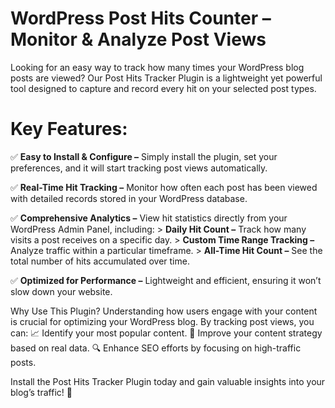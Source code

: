# WordPress Post Hits Counter – Monitor & Analyze Post Views
Looking for an easy way to track how many times your WordPress blog posts are viewed? Our Post Hits Tracker Plugin is a lightweight yet powerful tool designed to capture and record every hit on your selected post types.

# Key Features:
  ✅ **Easy to Install & Configure –** Simply install the plugin, set your preferences, and it will start tracking post views automatically.
  
  ✅ **Real-Time Hit Tracking –** Monitor how often each post has been viewed with detailed records stored in your WordPress database.
  
  ✅ **Comprehensive Analytics –** View hit statistics directly from your WordPress Admin Panel, including:
      > **Daily Hit Count –** Track how many visits a post receives on a specific day.
      > **Custom Time Range Tracking –** Analyze traffic within a particular timeframe.
      > **All-Time Hit Count –** See the total number of hits accumulated over time.
  
  ✅ **Optimized for Performance –** Lightweight and efficient, ensuring it won’t slow down your website.

Why Use This Plugin?
Understanding how users engage with your content is crucial for optimizing your WordPress blog. By tracking post views, you can:
📈 Identify your most popular content.
🎯 Improve your content strategy based on real data.
🔍 Enhance SEO efforts by focusing on high-traffic posts.

Install the Post Hits Tracker Plugin today and gain valuable insights into your blog’s traffic! 🚀

